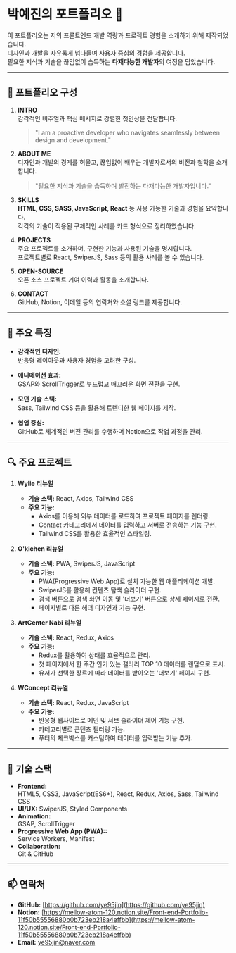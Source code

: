 # 박예진의 포트폴리오 🌟  

이 포트폴리오는 저의 프론트엔드 개발 역량과 프로젝트 경험을 소개하기 위해 제작되었습니다.  
디자인과 개발을 자유롭게 넘나들며 사용자 중심의 경험을 제공합니다.  
필요한 지식과 기술을 끊임없이 습득하는 **다재다능한 개발자**의 여정을 담았습니다.  

---

## 📜 포트폴리오 구성  

1. **INTRO**  
   감각적인 비주얼과 핵심 메시지로 강렬한 첫인상을 전달합니다.  
   > "I am a proactive developer who navigates seamlessly between design and development."

2. **ABOUT ME**  
   디자인과 개발의 경계를 허물고, 끊임없이 배우는 개발자로서의 비전과 철학을 소개합니다.  
   > "필요한 지식과 기술을 습득하며 발전하는 다재다능한 개발자입니다."

3. **SKILLS**  
   **HTML, CSS, SASS, JavaScript, React** 등 사용 가능한 기술과 경험을 요약합니다.  
   각각의 기술이 적용된 구체적인 사례를 카드 형식으로 정리하였습니다.

4. **PROJECTS**  
   주요 프로젝트를 소개하며, 구현한 기능과 사용된 기술을 명시합니다.  
   프로젝트별로 React, SwiperJS, Sass 등의 활용 사례를 볼 수 있습니다.

5. **OPEN-SOURCE**  
   오픈 소스 프로젝트 기여 이력과 활동을 소개합니다.

6. **CONTACT**  
   GitHub, Notion, 이메일 등의 연락처와 소셜 링크를 제공합니다.

---

## 🎨 주요 특징  

- **감각적인 디자인:**  
  반응형 레이아웃과 사용자 경험을 고려한 구성.  

- **애니메이션 효과:**  
  GSAP와 ScrollTrigger로 부드럽고 매끄러운 화면 전환을 구현.  

- **모던 기술 스택:**  
  Sass, Tailwind CSS 등을 활용해 트렌디한 웹 페이지를 제작.  

- **협업 중심:**  
  GitHub로 체계적인 버전 관리를 수행하며 Notion으로 작업 과정을 관리.  

---

## 🔍 주요 프로젝트  

1. **Wylie 리뉴얼**  
   - **기술 스택:** React, Axios, Tailwind CSS  
   - **주요 기능:**  
     - Axios를 이용해 외부 데이터를 로드하여 프로젝트 페이지를 렌더링.  
     - Contact 카테고리에서 데이터를 입력하고 서버로 전송하는 기능 구현.
     - Tailwind CSS를 활용한 효율적인 스타일링.  

2. **O'kichen 리뉴얼**  
   - **기술 스택:** PWA, SwiperJS, JavaScript  
   - **주요 기능:**  
     - PWA(Progressive Web App)로 설치 가능한 웹 애플리케이션 개발.  
     - SwiperJS를 활용해 컨텐츠 탐색 슬라이더 구현.  
     - 검색 버튼으로 검색 화면 이동 및 '더보기' 버튼으로 상세 페이지로 전환.  
	 - 페이지별로 다른 헤더 디자인과 기능 구현.

3. **ArtCenter Nabi 리뉴얼**  
   - **기술 스택:** React, Redux, Axios 
   - **주요 기능:**  
     - Redux를 활용하여 상태를 효율적으로 관리.  
     - 첫 페이지에서 한 주간 인기 있는 갤러리 TOP 10 데이터를 랜덤으로 표시.  
     - 유저가 선택한 장르에 따라 데이터를 받아오는 '더보기' 페이지 구현.  

4. **WConcept 리뉴얼**  
   - **기술 스택:** React, Redux, JavaScript 
   - **주요 기능:**  
     - 반응형 웹사이트로 메인 및 서브 슬라이더 제어 기능 구현. 
     - 카테고리별로 콘텐츠 필터링 가능. 
     - 푸터의 체크박스를 커스텀하여 데이터를 입력받는 기능 추가.

---

## 📌 기술 스택  

- **Frontend:**  
  HTML5, CSS3, JavaScript(ES6+), React, Redux, Axios, Sass, Tailwind CSS
- **UI/UX:** 
  SwiperJS, Styled Components
- **Animation:**  
  GSAP, ScrollTrigger  
- **Progressive Web App (PWA)::**  
  Service Workers, Manifest  
- **Collaboration:**  
  Git & GitHub  

---

## 📫 연락처  

- **GitHub:** [https://github.com/ye95jin](https://github.com/ye95jin)  
- **Notion:** [https://mellow-atom-120.notion.site/Front-end-Portfolio-11f50b55556880b0b723eb218a4effbb](https://mellow-atom-120.notion.site/Front-end-Portfolio-11f50b55556880b0b723eb218a4effbb)  
- **Email:** [ye95jin@naver.com](mailto:ye95jin@naver.com)  
